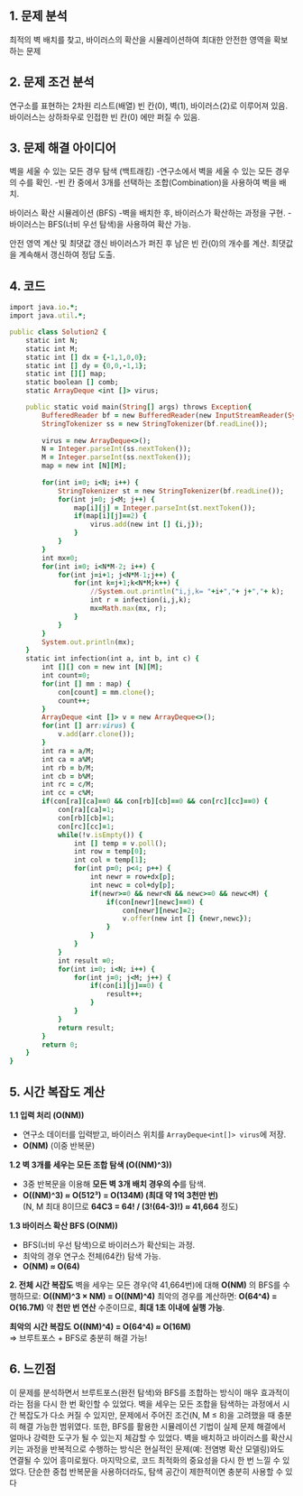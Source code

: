 ## 1. 문제 분석
최적의 벽 배치를 찾고, 바이러스의 확산을 시뮬레이션하여 최대한 안전한 영역을 확보하는 문제	

## 2. 문제 조건 분석
연구소를 표현하는 2차원 리스트(배열) 빈 칸(0), 벽(1), 바이러스(2)로 이루어져 있음.
바이러스는 상하좌우로 인접한 빈 칸(0) 에만 퍼질 수 있음.

## 3. 문제 해결 아이디어
벽을 세울 수 있는 모든 경우 탐색 (백트래킹)
-연구소에서 벽을 세울 수 있는 모든 경우의 수를 확인.
-빈 칸 중에서 3개를 선택하는 조합(Combination)을 사용하여 벽을 배치.

바이러스 확산 시뮬레이션 (BFS)
-벽을 배치한 후, 바이러스가 확산하는 과정을 구현.
-바이러스는 BFS(너비 우선 탐색)을 사용하여 확산 가능.

안전 영역 계산 및 최댓값 갱신
바이러스가 퍼진 후 남은 빈 칸(0)의 개수를 계산.
최댓값을 계속해서 갱신하여 정답 도출.

## 4. 코드
```ruby
import java.io.*;
import java.util.*;

public class Solution2 {
	static int N;
	static int M;
	static int [] dx = {-1,1,0,0};
	static int [] dy = {0,0,-1,1};
	static int [][] map;
	static boolean [] comb;
	static ArrayDeque <int []> virus; 

	public static void main(String[] args) throws Exception{
		BufferedReader bf = new BufferedReader(new InputStreamReader(System.in));
		StringTokenizer ss = new StringTokenizer(bf.readLine());
		
		virus = new ArrayDeque<>();
		N = Integer.parseInt(ss.nextToken());
		M = Integer.parseInt(ss.nextToken());
		map = new int [N][M];
		
		for(int i=0; i<N; i++) {
			StringTokenizer st = new StringTokenizer(bf.readLine());
			for(int j=0; j<M; j++) {
				map[i][j] = Integer.parseInt(st.nextToken());
				if(map[i][j]==2) {
					virus.add(new int [] {i,j});
				}
			}
		}
		int mx=0;
		for(int i=0; i<N*M-2; i++) {
			for(int j=i+1; j<N*M-1;j++) {
				for(int k=j+1;k<N*M;k++) {
					//System.out.println("i,j,k= "+i+","+ j+","+ k);
					int r = infection(i,j,k);
					mx=Math.max(mx, r);
				}
			}
		}
		System.out.println(mx);
	}
	static int infection(int a, int b, int c) {
		int [][] con = new int [N][M];
		int count=0;
		for(int [] mm : map) {
			con[count] = mm.clone();
			count++;
		}
		ArrayDeque <int []> v = new ArrayDeque<>();
		for(int [] arr:virus) {
			v.add(arr.clone());
		}
		int ra = a/M;
		int ca = a%M;
		int rb = b/M;
		int cb = b%M;
		int rc = c/M;
		int cc = c%M;
		if(con[ra][ca]==0 && con[rb][cb]==0 && con[rc][cc]==0) {
			con[ra][ca]=1;
			con[rb][cb]=1;
			con[rc][cc]=1;
			while(!v.isEmpty()) {
				int [] temp = v.poll();
				int row = temp[0];
				int col = temp[1];
				for(int p=0; p<4; p++) {
					int newr = row+dx[p];
					int newc = col+dy[p];
					if(newr>=0 && newr<N && newc>=0 && newc<M) {
						if(con[newr][newc]==0) {
							con[newr][newc]=2;
							v.offer(new int [] {newr,newc});
						}
					}
				}
			}
			int result =0;
			for(int i=0; i<N; i++) {
				for(int j=0; j<M; j++) {
					if(con[i][j]==0) {
						result++;
					}
				}
			}
			return result;
		}
		return 0;
	}
}
```

## 5. 시간 복잡도 계산

**1.1 입력 처리 (O(NM))**
- 연구소 데이터를 입력받고, 바이러스 위치를 `ArrayDeque<int[]> virus`에 저장.
- **O(NM)** (이중 반복문)

**1.2 벽 3개를 세우는 모든 조합 탐색 (O((NM)^3))**
- 3중 반복문을 이용해 **모든 벽 3개 배치 경우의 수**를 탐색.
- **O((NM)^3) ≈ O(512³) = O(134M) (최대 약 1억 3천만 번)**  
  (N, M 최대 8이므로 **64C3 = 64! / (3!(64-3)!) ≈ 41,664** 정도)

**1.3 바이러스 확산 BFS (O(NM))**
- BFS(너비 우선 탐색)으로 바이러스가 확산되는 과정.
- 최악의 경우 연구소 전체(64칸) 탐색 가능.
- **O(NM) ≈ O(64)**

**2. 전체 시간 복잡도**
벽을 세우는 모든 경우(약 41,664번)에 대해 **O(NM)** 의 BFS를 수행하므로:
**O((NM)^3 × NM) = O((NM)^4)**
최악의 경우를 계산하면:
**O(64^4) = O(16.7M)**
약 **천만 번 연산** 수준이므로, **최대 1초 이내에 실행 가능**.


**최악의 시간 복잡도**
**O((NM)^4) = O(64^4) ≈ O(16M)**  
=> 브루트포스 + BFS로 충분히 해결 가능!

## 6. 느낀점
이 문제를 분석하면서 브루트포스(완전 탐색)와 BFS를 조합하는 방식이 매우 효과적이라는 점을 다시 한 번 확인할 수 있었다. 벽을 세우는 모든 조합을 탐색하는 과정에서 시간 복잡도가 다소 커질 수 있지만, 문제에서 주어진 조건(N, M ≤ 8)을 고려했을 때 충분히 해결 가능한 범위였다.
또한, BFS를 활용한 시뮬레이션 기법이 실제 문제 해결에서 얼마나 강력한 도구가 될 수 있는지 체감할 수 있었다. 벽을 배치하고 바이러스를 확산시키는 과정을 반복적으로 수행하는 방식은 현실적인 문제(예: 전염병 확산 모델링)와도 연결될 수 있어 흥미로웠다.
마지막으로, 코드 최적화의 중요성을 다시 한 번 느낄 수 있었다. 단순한 중첩 반복문을 사용하더라도, 탐색 공간이 제한적이면 충분히 사용할 수 있다
